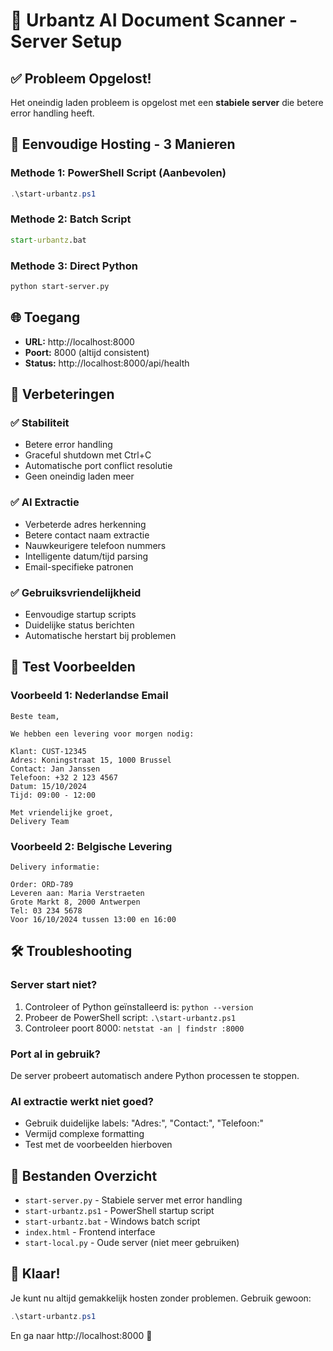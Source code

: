 # 🚀 Urbantz AI Document Scanner - Server Setup

## ✅ Probleem Opgelost!

Het oneindig laden probleem is opgelost met een **stabiele server** die betere error handling heeft.

## 🎯 Eenvoudige Hosting - 3 Manieren

### Methode 1: PowerShell Script (Aanbevolen)
```powershell
.\start-urbantz.ps1
```

### Methode 2: Batch Script
```cmd
start-urbantz.bat
```

### Methode 3: Direct Python
```bash
python start-server.py
```

## 🌐 Toegang
- **URL:** http://localhost:8000
- **Poort:** 8000 (altijd consistent)
- **Status:** http://localhost:8000/api/health

## 🔧 Verbeteringen

### ✅ **Stabiliteit**
- Betere error handling
- Graceful shutdown met Ctrl+C
- Automatische port conflict resolutie
- Geen oneindig laden meer

### ✅ **AI Extractie**
- Verbeterde adres herkenning
- Betere contact naam extractie
- Nauwkeurigere telefoon nummers
- Intelligente datum/tijd parsing
- Email-specifieke patronen

### ✅ **Gebruiksvriendelijkheid**
- Eenvoudige startup scripts
- Duidelijke status berichten
- Automatische herstart bij problemen

## 🧪 Test Voorbeelden

### Voorbeeld 1: Nederlandse Email
```
Beste team,

We hebben een levering voor morgen nodig:

Klant: CUST-12345
Adres: Koningstraat 15, 1000 Brussel
Contact: Jan Janssen
Telefoon: +32 2 123 4567
Datum: 15/10/2024
Tijd: 09:00 - 12:00

Met vriendelijke groet,
Delivery Team
```

### Voorbeeld 2: Belgische Levering
```
Delivery informatie:

Order: ORD-789
Leveren aan: Maria Verstraeten
Grote Markt 8, 2000 Antwerpen
Tel: 03 234 5678
Voor 16/10/2024 tussen 13:00 en 16:00
```

## 🛠️ Troubleshooting

### Server start niet?
1. Controleer of Python geïnstalleerd is: `python --version`
2. Probeer de PowerShell script: `.\start-urbantz.ps1`
3. Controleer poort 8000: `netstat -an | findstr :8000`

### Port al in gebruik?
De server probeert automatisch andere Python processen te stoppen.

### AI extractie werkt niet goed?
- Gebruik duidelijke labels: "Adres:", "Contact:", "Telefoon:"
- Vermijd complexe formatting
- Test met de voorbeelden hierboven

## 📁 Bestanden Overzicht

- `start-server.py` - Stabiele server met error handling
- `start-urbantz.ps1` - PowerShell startup script
- `start-urbantz.bat` - Windows batch script
- `index.html` - Frontend interface
- `start-local.py` - Oude server (niet meer gebruiken)

## 🎉 Klaar!

Je kunt nu altijd gemakkelijk hosten zonder problemen. Gebruik gewoon:
```powershell
.\start-urbantz.ps1
```

En ga naar http://localhost:8000 🚀
